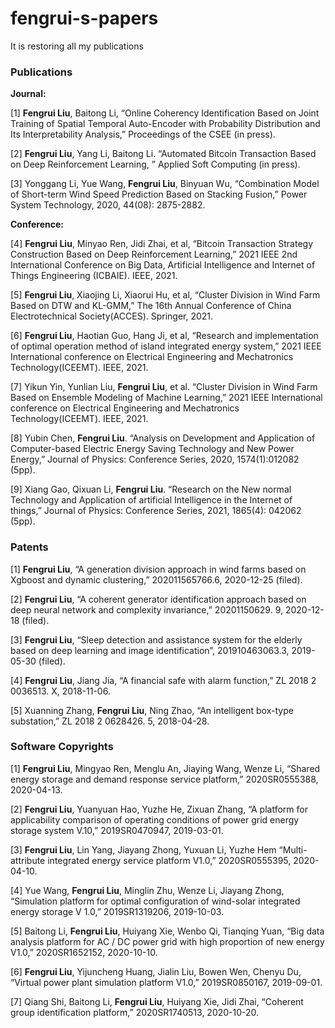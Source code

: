 # fengrui-s-papers

It is restoring all my publications

### Publications

**Journal:**

[1] **Fengrui Liu**, Baitong Li, “Online Coherency Identification Based on Joint Training of Spatial Temporal Auto-Encoder with Probability Distribution and Its Interpretability Analysis,” Proceedings of the CSEE (in press).

[2] **Fengrui Liu**, Yang Li, Baitong Li. “Automated Bitcoin Transaction Based on Deep Reinforcement Learning, ” Applied Soft Computing (in press).

[3] Yonggang Li, Yue Wang, **Fengrui Liu**, Binyuan Wu, “Combination Model of Short-term Wind Speed Prediction Based on Stacking Fusion,” Power System Technology, 2020, 44(08): 2875-2882.

 

**Conference:**

[4] **Fengrui Liu**, Minyao Ren, Jidi Zhai, et al, “Bitcoin Transaction Strategy Construction Based on Deep Reinforcement Learning,” 2021 IEEE 2nd International Conference on Big Data, Artificial Intelligence and Internet of Things Engineering (ICBAIE). IEEE, 2021.

[5] **Fengrui Liu**, Xiaojing Li, Xiaorui Hu, et al, “Cluster Division in Wind Farm Based on DTW and KL-GMM,” The 16th Annual Conference of China Electrotechnical Society(ACCES). Springer, 2021.

[6] **Fengrui Liu**, Haotian Guo, Hang Ji, et al, “Research and implementation of optimal operation method of island integrated energy system,” 2021 IEEE International conference on Electrical Engineering and Mechatronics Technology(ICEEMT). IEEE, 2021.

[7] Yikun Yin, Yunlian Liu, **Fengrui Liu**, et al. “Cluster Division in Wind Farm Based on Ensemble Modeling of Machine Learning,” 2021 IEEE International conference on Electrical Engineering and Mechatronics Technology(ICEEMT). IEEE, 2021.

[8] Yubin Chen, **Fengrui Liu**. “Analysis on Development and Application of Computer-based Electric Energy Saving Technology and New Power Energy,” Journal of Physics: Conference Series, 2020, 1574(1):012082 (5pp).

[9] Xiang Gao, Qixuan Li, **Fengrui Liu**. “Research on the New normal Technology and Application of artificial Intelligence in the Internet of things,” Journal of Physics: Conference Series, 2021, 1865(4): 042062 (5pp).

 

### Patents

 

[1] **Fengrui Liu**, “A generation division approach in wind farms based on Xgboost and dynamic clustering,” 202011565766.6, 2020-12-25 (filed).

[2] **Fengrui Liu**, “A coherent generator identification approach based on deep neural network and complexity invariance,” 20201150629. 9, 2020-12-18 (filed).

[3] **Fengrui Liu**, “Sleep detection and assistance system for the elderly based on deep learning and image identification”, 201910463063.3, 2019-05-30 (filed).

[4] **Fengrui Liu**, Jiang Jia, “A financial safe with alarm function,” ZL 2018 2 0036513. X, 2018-11-06.

[5] Xuanning Zhang, **Fengrui Liu**, Ning Zhao, “An intelligent box-type substation,” ZL 2018 2 0628426. 5, 2018-04-28. 

 

### Software Copyrights



[1] **Fengrui Liu**, Mingyao Ren, Menglu An, Jiaying Wang, Wenze Li, “Shared energy storage and demand response service platform,” 2020SR0555388, 2020-04-13.

[2] **Fengrui Liu**, Yuanyuan Hao, Yuzhe He, Zixuan Zhang, “A platform for applicability comparison of operating conditions of power grid energy storage system V.10,” 2019SR0470947, 2019-03-01.

[3] **Fengrui Liu**, Lin Yang, Jiayang Zhong, Yuxuan Li, Yuzhe Hem “Multi-attribute integrated energy service platform V1.0,” 2020SR0555395, 2020-04-10.

[4] Yue Wang, **Fengrui Liu**, Minglin Zhu, Wenze Li, Jiayang Zhong, “Simulation platform for optimal configuration of wind-solar integrated energy storage V 1.0,” 2019SR1319206, 2019-10-03.

[5] Baitong Li, **Fengrui Liu**, Huiyang Xie, Wenbo Qi, Tianqing Yuan, “Big data analysis platform for AC / DC power grid with high proportion of new energy V1.0,” 2020SR1652152, 2020-10-10.

[6] **Fengrui Liu**, Yijuncheng Huang, Jialin Liu, Bowen Wen, Chenyu Du, “Virtual power plant simulation platform V1.0,” 2019SR0850167, 2019-09-01.

[7] Qiang Shi, Baitong Li, **Fengrui Liu**, Huiyang Xie, Jidi Zhai, “Coherent group identification platform,” 2020SR1740513, 2020-10-20.
